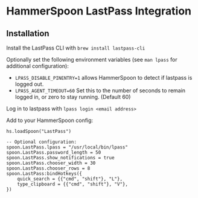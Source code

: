 # HammerSpoon LastPass Integration

## Installation

Install the LastPass CLI with `brew install lastpass-cli`

Optionally set the following environment variables (see `man lpass` for additional configuration):

* `LPASS_DISABLE_PINENTRY=1` allows HammerSpoon to detect if lastpass is logged out.
* `LPASS_AGENT_TIMEOUT=60` Set this to the number of seconds to remain logged in, or zero to stay running. (Default 60)

Log in to lastpass with `lpass login <email address>`

Add to your HammerSpoon config:

```
hs.loadSpoon("LastPass")

-- Optional configuration:
spoon.LastPass.lpass = "/usr/local/bin/lpass"
spoon.LastPass.password_length = 50
spoon.LastPass.show_notifications = true
spoon.LastPass.chooser_width = 30
spoon.LastPass.chooser_rows = 8
spoon.LastPass:bindHotkeys({
    quick_search = {{"cmd", "shift"}, "L"},
    type_clipboard = {{"cmd", "shift"}, "V"},
})
```